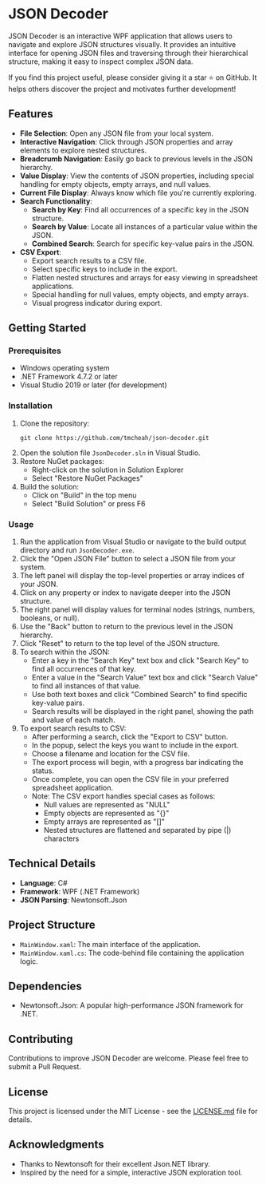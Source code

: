 # JSON Decoder

JSON Decoder is an interactive WPF application that allows users to navigate and explore JSON structures visually. It provides an intuitive interface for opening JSON files and traversing through their hierarchical structure, making it easy to inspect complex JSON data.

If you find this project useful, please consider giving it a star ⭐️ on GitHub. It helps others discover the project and motivates further development!

## Features

- **File Selection**: Open any JSON file from your local system.
- **Interactive Navigation**: Click through JSON properties and array elements to explore nested structures.
- **Breadcrumb Navigation**: Easily go back to previous levels in the JSON hierarchy.
- **Value Display**: View the contents of JSON properties, including special handling for empty objects, empty arrays, and null values.
- **Current File Display**: Always know which file you're currently exploring.
- **Search Functionality**:
	- **Search by Key**: Find all occurrences of a specific key in the JSON structure.
	- **Search by Value**: Locate all instances of a particular value within the JSON.
	- **Combined Search**: Search for specific key-value pairs in the JSON.
- **CSV Export**:
	- Export search results to a CSV file.
	- Select specific keys to include in the export.
	- Flatten nested structures and arrays for easy viewing in spreadsheet applications.
	- Special handling for null values, empty objects, and empty arrays.
	- Visual progress indicator during export.

## Getting Started

### Prerequisites

- Windows operating system
- .NET Framework 4.7.2 or later
- Visual Studio 2019 or later (for development)

### Installation

1. Clone the repository:
   ```
   git clone https://github.com/tmcheah/json-decoder.git
   ```
2. Open the solution file `JsonDecoder.sln` in Visual Studio.
3. Restore NuGet packages:
   - Right-click on the solution in Solution Explorer
   - Select "Restore NuGet Packages"
4. Build the solution:
   - Click on "Build" in the top menu
   - Select "Build Solution" or press F6

### Usage

1. Run the application from Visual Studio or navigate to the build output directory and run `JsonDecoder.exe`.
2. Click the "Open JSON File" button to select a JSON file from your system.
3. The left panel will display the top-level properties or array indices of your JSON.
4. Click on any property or index to navigate deeper into the JSON structure.
5. The right panel will display values for terminal nodes (strings, numbers, booleans, or null).
6. Use the "Back" button to return to the previous level in the JSON hierarchy.
7. Click "Reset" to return to the top level of the JSON structure.
8. To search within the JSON:
   - Enter a key in the "Search Key" text box and click "Search Key" to find all occurrences of that key.
   - Enter a value in the "Search Value" text box and click "Search Value" to find all instances of that value.
   - Use both text boxes and click "Combined Search" to find specific key-value pairs.
   - Search results will be displayed in the right panel, showing the path and value of each match.
9. To export search results to CSV:
   - After performing a search, click the "Export to CSV" button.
   - In the popup, select the keys you want to include in the export.
   - Choose a filename and location for the CSV file.
   - The export process will begin, with a progress bar indicating the status.
   - Once complete, you can open the CSV file in your preferred spreadsheet application.
   - Note: The CSV export handles special cases as follows:
      - Null values are represented as "NULL"
      - Empty objects are represented as "{}"
      - Empty arrays are represented as "[]"
      - Nested structures are flattened and separated by pipe (|) characters  

## Technical Details

- **Language**: C#
- **Framework**: WPF (.NET Framework)
- **JSON Parsing**: Newtonsoft.Json

## Project Structure

- `MainWindow.xaml`: The main interface of the application.
- `MainWindow.xaml.cs`: The code-behind file containing the application logic.

## Dependencies

- Newtonsoft.Json: A popular high-performance JSON framework for .NET.

## Contributing

Contributions to improve JSON Decoder are welcome. Please feel free to submit a Pull Request.

## License

This project is licensed under the MIT License - see the [LICENSE.md](LICENSE.md) file for details.

## Acknowledgments

- Thanks to Newtonsoft for their excellent Json.NET library.
- Inspired by the need for a simple, interactive JSON exploration tool.

